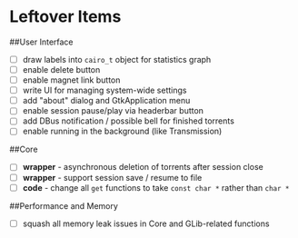 Leftover Items
==============

##User Interface
- [ ] draw labels into `cairo_t` object for statistics graph
- [ ] enable delete button
- [ ] enable magnet link button
- [ ] write UI for managing system-wide settings
- [ ] add "about" dialog and GtkApplication menu
- [ ] enable session pause/play via headerbar button
- [ ] add DBus notification / possible bell for finished torrents
- [ ] enable running in the background (like Transmission)

##Core
- [ ] **wrapper** - asynchronous deletion of torrents after session close
- [ ] **wrapper** - support session save / resume to file
- [ ] **code** - change all `get` functions to take `const char *` rather than `char *`

##Performance and Memory
- [ ] squash all memory leak issues in Core and GLib-related functions
